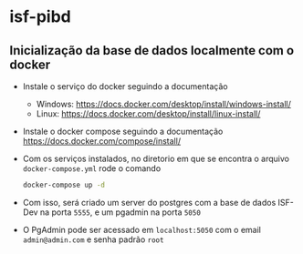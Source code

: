 # isf-pibd

## Inicialização da base de dados localmente com o docker

- Instale o serviço do docker seguindo a documentação

  - Windows: https://docs.docker.com/desktop/install/windows-install/
  - Linux: https://docs.docker.com/desktop/install/linux-install/

- Instale o docker compose seguindo a documentação https://docs.docker.com/compose/install/

- Com os serviços instalados, no diretorio em que se encontra o arquivo `docker-compose.yml` rode o comando

  ```bash
  docker-compose up -d
  ```

- Com isso, será criado um server do postgres com a base de dados ISF-Dev na porta `5555`, e um pgadmin na porta `5050`
- O PgAdmin pode ser acessado em `localhost:5050` com o email `admin@admin.com` e senha padrão `root`
